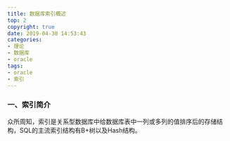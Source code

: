 ```yaml
---
title: 数据库索引概述
top: 2
copyright: true
date: 2019-04-30 14:53:43
categories:
- 理论
- 数据库
- oracle
tags:
- oracle
- 索引
---
```


### 一、索引简介

众所周知，索引是关系型数据库中给数据库表中一列或多列的值排序后的存储结构，SQL的主流索引结构有B+树以及Hash结构。

<!--more-->

